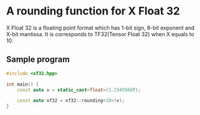 # A rounding function for X Float 32

X Float 32 is a floating point format which has 1-bit sign, 8-bit exponent and X-bit mantissa.
It is corresponds to TF32(Tensor Float 32) when X equals to 10.


## Sample program
```cpp
#include <xf32.hpp>

int main() {
	const auto v = static_cast<float>(1.2345566f);

	const auto xf32 = xf32::rounding<10>(v);
}
```
